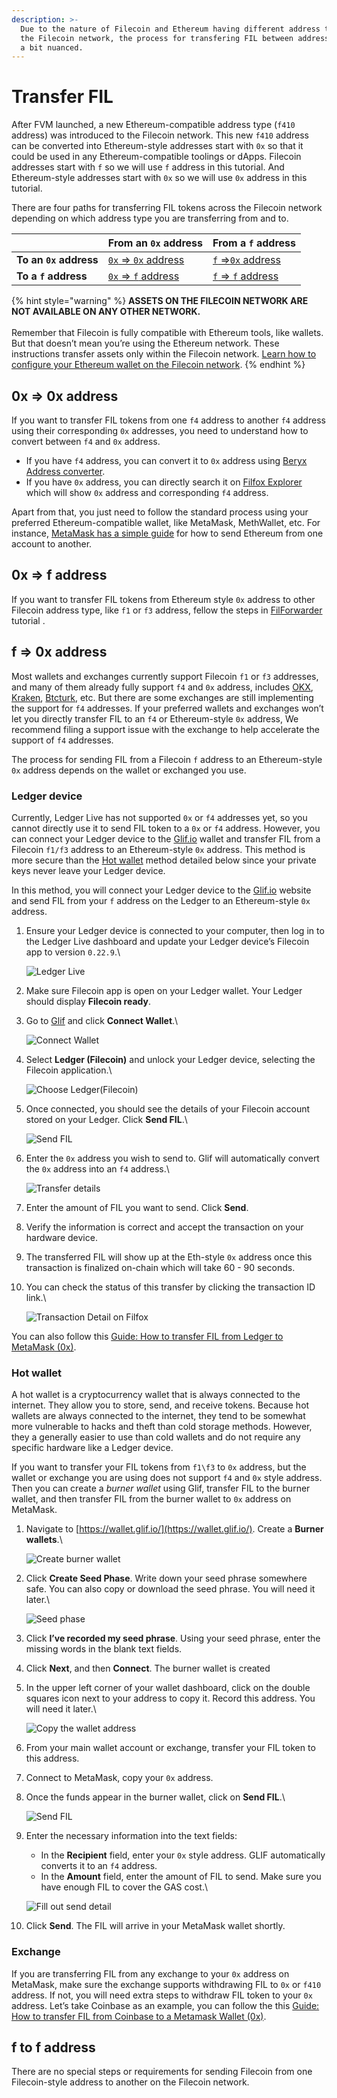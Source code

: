```yaml
---
description: >-
  Due to the nature of Filecoin and Ethereum having different address types in
  the Filecoin network, the process for transfering FIL between addresses can be
  a bit nuanced.
---
```


# Transfer FIL

After FVM launched, a new Ethereum-compatible address type (`f410` address) was introduced to the Filecoin network. This new `f410` address can be converted into Ethereum-style addresses start with `0x` so that it could be used in any Ethereum-compatible toolings or dApps. Filecoin addresses start with `f` so we will use `f` address in this tutorial. And Ethereum-style addresses start with `0x` so we will use `0x` address in this tutorial.

There are four paths for transferring FIL tokens across the Filecoin network depending on which address type you are transferring from and to.

|                        | From an `0x` address                                                                                                | From a `f` address                                                                                       |
| ---------------------- | ------------------------------------------------------------------------------------------------------------------- | -------------------------------------------------------------------------------------------------------- |
| **To an `0x` address** | [`0x` => `0x` address](https://docs.filecoin.io/basics/assets/transfer-fil/#eth-style-address-to-eth-style-address) | [`f` =>`0x` address](https://docs.filecoin.io/basics/assets/transfer-fil/#filecoin-to-eth-style-address) |
| **To a `f` address**   | [`0x` => `f` address](https://docs.filecoin.io/basics/assets/transfer-fil/#eth-style-address-to-filecoin)           | [`f` => `f` address](https://docs.filecoin.io/basics/assets/transfer-fil/#filecoin-to-filecoin)          |

{% hint style="warning" %}
**ASSETS ON THE FILECOIN NETWORK ARE NOT AVAILABLE ON ANY OTHER NETWORK.**\
\
Remember that Filecoin is fully compatible with Ethereum tools, like wallets. But that doesn’t mean you’re using the Ethereum network. These instructions transfer assets only within the Filecoin network. [Learn how to configure your Ethereum wallet on the Filecoin network](https://docs.filecoin.io/basics/assets/metamask-setup/).
{% endhint %}

## 0x => 0x address

If you want to transfer FIL tokens from one `f4` address to another `f4` address using their corresponding `0x` addresses, you need to understand how to convert between `f4` and `0x` address.

* If you have `f4` address, you can convert it to `0x` address using [Beryx Address converter](https://beryx.zondax.ch/address\_converter).
* If you have `0x` address, you can directly search it on [Filfox Explorer](https://filfox.info/en) which will show `0x` address and corresponding `f4` address.

Apart from that, you just need to follow the standard process using your preferred Ethereum-compatible wallet, like MetaMask, MethWallet, etc. For instance, [MetaMask has a simple guide](https://support.metamask.io/hc/en-us/articles/360015488931-How-to-send-tokens-from-your-MetaMask-wallet) for how to send Ethereum from one account to another.

## 0x => f address

If you want to transfer FIL tokens from Ethereum style `0x` address to other Filecoin address type, like `f1` or `f3` address, fellow the steps in [FilForwarder](https://docs.filecoin.io/smart-contracts/filecoin-evm-runtime/filforwader/) tutorial .

## f => 0x address

Most wallets and exchanges currently support Filecoin `f1` or `f3` addresses, and many of them already fully support `f4` and `0x` address, includes [OKX](https://www.okx.com/markets/prices/filecoin-fil), [Kraken](https://www.kraken.com/), [Btcturk](https://www.btcturk.com/), etc. But there are some exchanges are still implementing the support for `f4` addresses. If your preferred wallets and exchanges won’t let you directly transfer FIL to an `f4` or Ethereum-style `0x` address, We recommend filing a support issue with the exchange to help accelerate the support of `f4` addresses.

The process for sending FIL from a Filecoin `f` address to an Ethereum-style `0x` address depends on the wallet or exchanged you use.

### Ledger device

Currently, Ledger Live has not supported `0x` or `f4` addresses yet, so you cannot directly use it to send FIL token to a `0x` or `f4` address. However, you can connect your Ledger device to the [Glif.io](https://www.glif.io/s) wallet and transfer FIL from a Filecoin `f1/f3` address to an Ethereum-style `0x` address. This method is more secure than the [Hot wallet](https://docs.filecoin.io/basics/assets/transfer-fil/#hot-wallet) method detailed below since your private keys never leave your Ledger device.

In this method, you will connect your Ledger device to the [Glif.io](https://www.glif.io/) website and send FIL from your `f` address on the Ledger to an Ethereum-style `0x` address.

1.  Ensure your Ledger device is connected to your computer, then log in to the Ledger Live dashboard and update your Ledger device’s Filecoin app to version `0.22.9`.\


    ![Ledger Live](https://docs.filecoin.io/basics/assets/transfer-fil/ledgerLive\_hu2a4e0fb1de61884a5bd5c4e4971ba817\_136642\_1000x0\_resize\_q75\_h2\_box\_3.webp)
2. Make sure Filecoin app is open on your Ledger wallet. Your Ledger should display **Filecoin ready**.
3.  Go to [Glif](https://glif.io) and click **Connect Wallet**.\


    ![Connect Wallet](https://docs.filecoin.io/basics/assets/transfer-fil/connectWallet\_hu5059cdeebd3ff5e4211dd876895c1e2a\_307203\_1000x0\_resize\_q75\_h2\_box\_3.webp)
4.  Select **Ledger (Filecoin)** and unlock your Ledger device, selecting the Filecoin application.\


    ![Choose Ledger(Filecoin)](https://docs.filecoin.io/basics/assets/transfer-fil/LedgerFilecoin\_huce9876b12b253c146286eb111369708b\_287011\_1000x0\_resize\_q75\_h2\_box\_3.webp)
5.  Once connected, you should see the details of your Filecoin account stored on your Ledger. Click **Send FIL**.\


    ![Send FIL](https://docs.filecoin.io/basics/assets/transfer-fil/sendFIL\_huba2822ca70a37641c4d623de30d9d397\_315407\_1000x0\_resize\_q75\_h2\_box\_3.webp)
6.  Enter the `0x` address you wish to send to. Glif will automatically convert the `0x` address into an `f4` address.\


    ![Transfer details](https://docs.filecoin.io/basics/assets/transfer-fil/sendDetail\_hu5e488c638eb865c3a47aa7708f1d8ff4\_260489\_1000x0\_resize\_q75\_h2\_box\_3.webp)
7. Enter the amount of FIL you want to send. Click **Send**.
8. Verify the information is correct and accept the transaction on your hardware device.
9. The transferred FIL will show up at the Eth-style `0x` address once this transaction is finalized on-chain which will take 60 - 90 seconds.
10. You can check the status of this transfer by clicking the transaction ID link.\


    ![Transaction Detail on Filfox](https://docs.filecoin.io/basics/assets/transfer-fil/transactionDetail\_hu9c0eccad97a4373b04bf45989c9c1fb2\_40552\_1400x0\_resize\_q75\_h2\_box\_3.webp)

You can also follow this [Guide: How to transfer FIL from Ledger to MetaMask (0x)](https://blog.filecointldr.io/guide-how-to-transfer-fil-from-ledger-to-metamask-0x-9760f869b28e).

### Hot wallet

A hot wallet is a cryptocurrency wallet that is always connected to the internet. They allow you to store, send, and receive tokens. Because hot wallets are always connected to the internet, they tend to be somewhat more vulnerable to hacks and theft than cold storage methods. However, they a generally easier to use than cold wallets and do not require any specific hardware like a Ledger device.

If you want to transfer your FIL tokens from `f1\f3` to `0x` address, but the wallet or exchange you are using does not support `f4` and `0x` style address. Then you can create a _burner wallet_ using Glif, transfer FIL to the burner wallet, and then transfer FIL from the burner wallet to `0x` address on MetaMask.

1.  Navigate to [https://wallet.glif.io/](https://wallet.glif.io/). Create a **Burner wallets**.\


    ![Create burner wallet](https://docs.filecoin.io/basics/assets/transfer-fil/burnerWallet\_hu079724c22f01c8e62902f132b6909a71\_275053\_1000x0\_resize\_q75\_h2\_box\_3.webp)
2.  Click **Create Seed Phase**. Write down your seed phrase somewhere safe. You can also copy or download the seed phrase. You will need it later.\


    ![Seed phase](https://docs.filecoin.io/basics/assets/transfer-fil/seedPhase\_hu428f1ff0680d270c88184bb48614e57f\_201345\_1000x0\_resize\_q75\_h2\_box\_3.webp)
3. Click **I’ve recorded my seed phrase**. Using your seed phrase, enter the missing words in the blank text fields.
4. Click **Next**, and then **Connect**. The burner wallet is created
5.  In the upper left corner of your wallet dashboard, click on the double squares icon next to your address to copy it. Record this address. You will need it later.\


    ![Copy the wallet address](https://docs.filecoin.io/basics/assets/transfer-fil/walletAddress\_hue27f6969c1e7add97ff304f9025250e6\_316503\_1000x0\_resize\_q75\_h2\_box\_3.webp)
6. From your main wallet account or exchange, transfer your FIL token to this address.
7. Connect to MetaMask, copy your `0x` address.
8.  Once the funds appear in the burner wallet, click on **Send FIL**.\


    ![Send FIL](https://docs.filecoin.io/basics/assets/transfer-fil/sendFIL\_huba2822ca70a37641c4d623de30d9d397\_315407\_1000x0\_resize\_q75\_h2\_box\_3.webp)
9.  Enter the necessary information into the text fields:

    * In the **Recipient** field, enter your `0x` style address. GLIF automatically converts it to an `f4` address.
    * In the **Amount** field, enter the amount of FIL to send. Make sure you have enough FIL to cover the GAS cost.\


    ![Fill out send detail](https://docs.filecoin.io/basics/assets/transfer-fil/sendDetail\_hu5e488c638eb865c3a47aa7708f1d8ff4\_260489\_1000x0\_resize\_q75\_h2\_box\_3.webp)
10. Click **Send**. The FIL will arrive in your MetaMask wallet shortly.

### Exchange

If you are transferring FIL from any exchange to your `0x` address on MetaMask, make sure the exchange supports withdrawing FIL to `0x` or `f410` address. If not, you will need extra steps to withdraw FIL token to your `0x` address. Let’s take Coinbase as an example, you can follow the this [Guide: How to transfer FIL from Coinbase to a Metamask Wallet (0x)](https://filecointldr.io/article/guide-how-to-transfer-fil-from-coinbase-to-a-metamask-wallet-0x).

## f to f address <a href="#f-to-f-address" id="f-to-f-address"></a>

There are no special steps or requirements for sending Filecoin from one Filecoin-style address to another on the Filecoin network.
